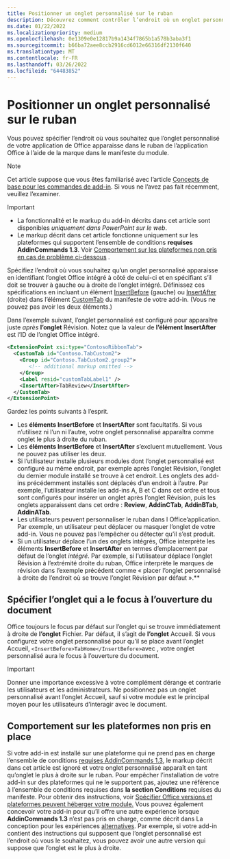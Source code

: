 ```yaml
---
title: Positionner un onglet personnalisé sur le ruban
description: Découvrez comment contrôler l’endroit où un onglet personnalisé apparaît sur Office ruban et s’il a le focus par défaut.
ms.date: 01/22/2022
ms.localizationpriority: medium
ms.openlocfilehash: 0e1309e0e12817b9a1434f7865b1a578b3aba3f1
ms.sourcegitcommit: b66ba72aee8ccb2916cd6012e66316df2130f640
ms.translationtype: MT
ms.contentlocale: fr-FR
ms.lasthandoff: 03/26/2022
ms.locfileid: "64483852"
---
```

# <a name="position-a-custom-tab-on-the-ribbon"></a>Positionner un onglet personnalisé sur le ruban

Vous pouvez spécifier l’endroit où vous souhaitez que l’onglet personnalisé de votre application de Office apparaisse dans le ruban de l’application Office à l’aide de la marque dans le manifeste du module.

> [!NOTE]
> Cet article suppose que vous êtes familiarisé avec l’article [Concepts de base pour les commandes de add-in](add-in-commands.md). Si vous ne l’avez pas fait récemment, veuillez l’examiner.

> [!IMPORTANT]
>
> - La fonctionnalité et le markup du add-in décrits dans cet article sont disponibles *uniquement dans PowerPoint sur le web*.
> - Le markup décrit dans cet article fonctionne uniquement sur les plateformes qui supportent l’ensemble de conditions **requises AddinCommands 1.3**. Voir [Comportement sur les plateformes non pris en cas de problème ci-dessous](#behavior-on-unsupported-platforms) .

Spécifiez l’endroit où vous souhaitez qu’un onglet personnalisé apparaisse en identifiant l’onglet Office intégré à côté de celui-ci et en spécifiant s’il doit se trouver à gauche ou à droite de l’onglet intégré. Définissez ces spécifications en incluant un élément [InsertBefore](/javascript/api/manifest/customtab#insertbefore) (gauche) ou [InsertAfter](/javascript/api/manifest/customtab#insertafter) (droite) dans l’élément [CustomTab](/javascript/api/manifest/customtab) du manifeste de votre add-in. (Vous ne pouvez pas avoir les deux éléments.)

Dans l’exemple suivant, l’onglet personnalisé est configuré pour apparaître juste *après* **l’onglet** Révision. Notez que la valeur de **l’élément InsertAfter** est l’ID de l’onglet Office intégré. 

```xml
<ExtensionPoint xsi:type="ContosoRibbonTab">
  <CustomTab id="Contoso.TabCustom2">
    <Group id="Contoso.TabCustom2.group2">
       <!-- additional markup omitted -->
    </Group>
    <Label resid="customTabLabel1" />
    <InsertAfter>TabReview</InsertAfter>
  </CustomTab>
</ExtensionPoint>
```

Gardez les points suivants à l’esprit.

- Les **éléments InsertBefore** et **InsertAfter** sont facultatifs. Si vous n’utilisez ni l’un ni l’autre, votre onglet personnalisé apparaîtra comme onglet le plus à droite du ruban.
- Les **éléments InsertBefore** et **InsertAfter** s’excluent mutuellement. Vous ne pouvez pas utiliser les deux.
- Si l’utilisateur installe plusieurs modules dont l’onglet personnalisé est configuré au même endroit, par exemple après l’onglet  Révision, l’onglet du dernier module installé se trouve à cet endroit. Les onglets des add-ins précédemment installés sont déplacés d’un endroit à l’autre. Par exemple, l’utilisateur installe les add-ins A, B et C dans cet ordre et tous sont configurés pour insérer un onglet après l’onglet Révision, puis les onglets apparaissent dans cet ordre : **Review**, **AddinCTab**, **AddinBTab**, **AddinATab**.
- Les utilisateurs peuvent personnaliser le ruban dans l Office’application. Par exemple, un utilisateur peut déplacer ou masquer l’onglet de votre add-in. Vous ne pouvez pas l’empêcher ou détecter qu’il s’est produit.
- Si un utilisateur déplace l’un des onglets intégrés, Office interprète les éléments **InsertBefore** et **InsertAfter** en termes d’emplacement par défaut de l’onglet *intégré*. Par exemple, si l’utilisateur déplace  l’onglet Révision à l’extrémité droite du ruban, Office interprète le marques de révision dans l’exemple précédent comme « placer l’onglet personnalisé à droite de l’endroit où se trouve l’onglet Révision par défaut ».**

## <a name="specify-which-tab-has-focus-when-the-document-opens"></a>Spécifier l’onglet qui a le focus à l’ouverture du document

Office toujours le focus par défaut sur l’onglet qui se trouve immédiatement à droite de **l’onglet** Fichier. Par défaut, il s’agit de **l’onglet** Accueil. Si vous configurez votre onglet personnalisé pour qu’il  se place avant l’onglet Accueil, `<InsertBefore>TabHome</InsertBefore>`avec , votre onglet personnalisé aura le focus à l’ouverture du document.

> [!IMPORTANT]
> Donner une importance excessive à votre complément dérange et contrarie les utilisateurs et les administrateurs. Ne positionnez pas un onglet personnalisé  avant l’onglet Accueil, sauf si votre module est le principal moyen pour les utilisateurs d’interagir avec le document.

## <a name="behavior-on-unsupported-platforms"></a>Comportement sur les plateformes non pris en place

Si votre add-in est installé sur une plateforme qui ne prend pas en charge l’ensemble de conditions [requises AddinCommands 1.3](/javascript/api/requirement-sets/add-in-commands-requirement-sets), le markup décrit dans cet article est ignoré et votre onglet personnalisé apparaît en tant qu’onglet le plus à droite sur le ruban. Pour empêcher l’installation de votre add-in sur des plateformes qui ne le supportent pas, ajoutez une référence à l’ensemble de conditions requises dans **la section Conditions** requises du manifeste. Pour obtenir des instructions, voir [Spécifier Office versions et plateformes peuvent héberger votre module.](../develop/specify-office-hosts-and-api-requirements.md#specify-which-office-versions-and-platforms-can-host-your-add-in) Vous pouvez également concevoir votre add-in pour qu’il offre une autre expérience lorsque **AddinCommands 1.3** n’est pas pris en charge, comme décrit dans La conception pour les expériences [alternatives](../develop/specify-office-hosts-and-api-requirements.md#design-for-alternate-experiences). Par exemple, si votre add-in contient des instructions qui supposent que l’onglet personnalisé est l’endroit où vous le souhaitez, vous pouvez avoir une autre version qui suppose que l’onglet est le plus à droite.
